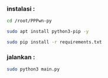### instalasi :
```sh
cd /root/PPPwn-py
```
```sh
sudo apt install python3-pip -y
```
```sh
sudo pip install -r requirements.txt
```

### jalankan :
```sh
sudo python3 main.py
```
